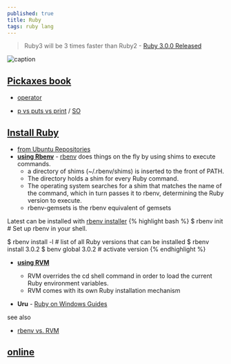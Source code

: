 ```yaml
---
published: true
title: Ruby
tags: ruby lang
---
```

> Ruby3 will be 3 times faster than Ruby2 - [Ruby 3.0.0 Released](https://www.ruby-lang.org/en/news/2020/12/25/ruby-3-0-0-released/)

![caption](https://cache.ruby-lang.org/pub/media/ruby3x3.png)

## [Pickaxes book](http://phrogz.net/ProgrammingRuby/language.html)
- [operator](http://phrogz.net/ProgrammingRuby/language.html#operatorexpressions)

- [p vs puts vs print](https://www.garethrees.co.uk/2013/05/04/p-vs-puts-vs-print-in-ruby/) / [SO](https://stackoverflow.com/questions/1255324/p-vs-puts-in-ruby)

## [Install Ruby](https://linuxize.com/post/how-to-install-ruby-on-ubuntu-20-04/)
- [from Ubuntu Repositories](https://linuxize.com/post/how-to-install-ruby-on-ubuntu-20-04/#installing-ruby-from-ubuntu-repositories)
- [**using Rbenv**](https://linuxize.com/post/how-to-install-ruby-on-ubuntu-20-04/#installing-ruby-using-rbenv) - [rbenv](https://github.com/rbenv/rbenv) does things on the fly by using shims to execute commands.
	- a directory of shims (~/.rbenv/shims) is inserted to the front of PATH.
    - The directory holds a shim for every Ruby command.
    - The operating system searches for a shim that matches the name of the command, which in turn passes it to rbenv, determining the Ruby version to execute.
    - rbenv-gemsets is the rbenv equivalent of gemsets
    
Latest can be installed with [rbenv installer](https://github.com/rbenv/rbenv-installer#rbenv-installer--doctor-scripts)
{% highlight bash %}
$ rbenv init            # Set up rbenv in your shell.

$ rbenv install -l      # list of all Ruby versions that can be installed 
$ rbenv install 3.0.2
$ benv global 3.0.2     # activate version
{% endhighlight %}


- [**using RVM**](https://linuxize.com/post/how-to-install-ruby-on-ubuntu-20-04/#installing-ruby-using-rvm)
	- RVM overrides the cd shell command in order to load the current Ruby environment variables.
    - RVM comes with its own Ruby installation mechanism
    
- **Uru** - [Ruby on Windows Guides](https://rubyonwindowsguides.github.io/book/ch02-03.html)

see also
- [rbenv vs. RVM](https://metova.com/choosing-a-ruby-version-management-tool-rbenv-vs-rvm/)

## [online](https://www.tutorialspoint.com/execute_ruby_online.php)
